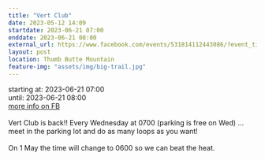 ```yaml
---
title: "Vert Club"
date: 2023-05-12 14:09
startdate: 2023-06-21 07:00
enddate: 2023-06-21 08:00
external_url: https://www.facebook.com/events/531814112443086/?event_time_id=531814185776412
layout: post
location: Thumb Butte Mountain
feature-img: "assets/img/big-trail.jpg"
---
```


starting at: 2023-06-21 07:00<br>until: 2023-06-21 08:00<br><a href="https://www.facebook.com/events/531814112443086/?event_time_id=531814185776412">more info on FB</a><br><br>Vert Club is back!! Every Wednesday at 0700 (parking is free on Wed) … meet in the parking lot and do as many loops as you want!<br>
  <br>
  On 1 May the time will change to 0600 so we can beat the heat.<br>
  <br>
  
